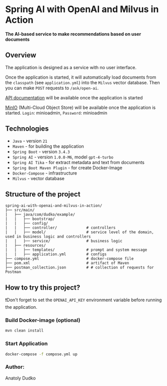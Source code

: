 # Spring AI with OpenAI and Milvus in Action

**The AI-based service to make recommendations based on user documents**

## Overview

The application is designed as a service with no user interface.

Once the application is started, it will automatically load documents from the `classpath` (see `application.yml`) into
the `Milvus` vector database. Then you can make `POST` requests to `/ask/open-ai`.

[API documentation](http://localhost:8080/swagger-ui/index.html#/) will be available once the application is started

[MinIO](http://localhost:9001/login) (Multi-Cloud Object Store) will be available once the application is started.
`Login`: minioadmin, `Password`: minioadmin

## Technologies

- `Java` - version `21`
- `Maven` - for building the application
- `Spring Boot` - version `3.4.3`
- `Spring AI` - version `1.0.0-M6`, model `gpt-4-turbo`
- `Spring AI Tika` - for extract metadata and text from documents
- `Spring Boot Maven Plugin` - for create Docker-Image
- `Docker-Compose` - infrastructure
- `Milvus` - vector database

## Structure of the project

```
spring-ai-with-openai-and-milvus-in-action/
├── src/main/
|   ├── java/com/dudko/example/
|   |   ├── bootstrap/
|   |   ├── config/
|   |   ├── controller/             # controllers
|   |   ├── model/                  # service level of the domain, used in business logic and controllers
|   |   ├── service/                # business logic
|   ├── resources/
|   |   ├── templates/              # prompt and system message
|   |   ├── application.yml         # configs
├── compose.yml                     # docker-compose file
├── pom.xml                         # artifact of Maven
├── postman_collection.json         # # collection of requests for Postman
```

## How to try this project?

❗Don't forget to set the `OPENAI_API_KEY` environment variable before running the application.

### Build Docker-image (optional)

```sh
mvn clean install
```

### Start Application

```sh
docker-compose -f compose.yml up
```

### Author:

Anatoly Dudko